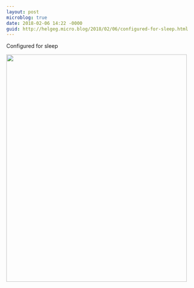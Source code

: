 ```yaml
---
layout: post
microblog: true
date: 2018-02-06 14:22 -0000
guid: http://helgeg.micro.blog/2018/02/06/configured-for-sleep.html
---
```

Configured for sleep

<img src="http://microblog.helgegudmundsen.com/uploads/2018/30f588382a.jpg" width="476" height="600" />
